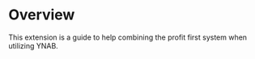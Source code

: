 # Overview

This extension is a guide to help combining the profit first system when utilizing YNAB.